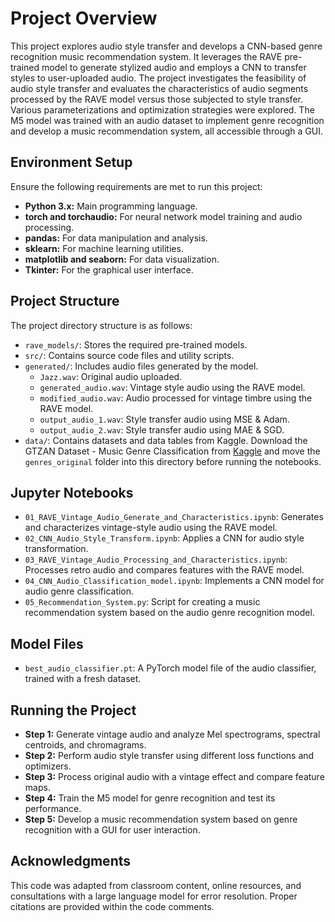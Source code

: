# Project Overview
This project explores audio style transfer and develops a CNN-based genre recognition music recommendation system. It leverages the RAVE pre-trained model to generate stylized audio and employs a CNN to transfer styles to user-uploaded audio. The project investigates the feasibility of audio style transfer and evaluates the characteristics of audio segments processed by the RAVE model versus those subjected to style transfer. Various parameterizations and optimization strategies were explored. The M5 model was trained with an audio dataset to implement genre recognition and develop a music recommendation system, all accessible through a GUI.

## Environment Setup 
Ensure the following requirements are met to run this project:
- **Python 3.x:** Main programming language.
- **torch and torchaudio:** For neural network model training and audio processing.
- **pandas:** For data manipulation and analysis.
- **sklearn:** For machine learning utilities.
- **matplotlib and seaborn:** For data visualization.
- **Tkinter:** For the graphical user interface.

## Project Structure 
The project directory structure is as follows:
- `rave_models/`: Stores the required pre-trained models.
- `src/`: Contains source code files and utility scripts.
- `generated/`: Includes audio files generated by the model.
  - `Jazz.wav`: Original audio uploaded.
  - `generated_audio.wav`: Vintage style audio using the RAVE model.
  - `modified_audio.wav`: Audio processed for vintage timbre using the RAVE model.
  - `output_audio_1.wav`: Style transfer audio using MSE & Adam.
  - `output_audio_2.wav`: Style transfer audio using MAE & SGD.
- `data/`: Contains datasets and data tables from Kaggle. Download the GTZAN Dataset - Music Genre Classification from [Kaggle](https://www.kaggle.com/datasets/andradaolteanu/gtzan-dataset-music-genre-classification) and move the `genres_original` folder into this directory before running the notebooks.

## Jupyter Notebooks
- `01_RAVE_Vintage_Audio_Generate_and_Characteristics.ipynb`: Generates and characterizes vintage-style audio using the RAVE model.
- `02_CNN_Audio_Style_Transform.ipynb`: Applies a CNN for audio style transformation.
- `03_RAVE_Vintage_Audio_Processing_and_Characteristics.ipynb`: Processes retro audio and compares features with the RAVE model.
- `04_CNN_Audio_Classification_model.ipynb`: Implements a CNN model for audio genre classification.
- `05_Recommendation_System.py`: Script for creating a music recommendation system based on the audio genre recognition model.

## Model Files
- `best_audio_classifier.pt`: A PyTorch model file of the audio classifier, trained with a fresh dataset.

## Running the Project
- **Step 1:** Generate vintage audio and analyze Mel spectrograms, spectral centroids, and chromagrams.
- **Step 2:** Perform audio style transfer using different loss functions and optimizers.
- **Step 3:** Process original audio with a vintage effect and compare feature maps.
- **Step 4:** Train the M5 model for genre recognition and test its performance.
- **Step 5:** Develop a music recommendation system based on genre recognition with a GUI for user interaction.

## Acknowledgments 
This code was adapted from classroom content, online resources, and consultations with a large language model for error resolution. Proper citations are provided within the code comments.
